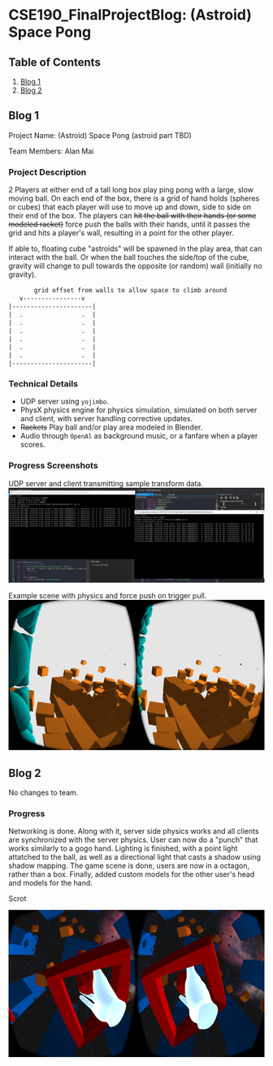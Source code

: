 # CSE190_FinalProjectBlog: (Astroid) Space Pong

## Table of Contents

1. [Blog 1](#blog-1)
2. [Blog 2](#blog-2)

<a name="blog-1"/>


## Blog 1

Project Name: (Astroid) Space Pong (astroid part TBD)

Team Members: Alan Mai

### Project Description

2 Players at either end of a tall long box play ping pong with a large, slow moving ball. On each end of the box, there is a grid of hand holds (spheres or cubes) that each player will use to move up and down, side to side on their end of the box. The players can ~~hit the ball with their hands (or some modeled racket)~~ force push the balls with their hands, until it passes the grid and hits a player's wall, resulting in a point for the other player.

If able to, floating cube "astroids" will be spawned in the play area, that can interact with the ball. Or when the ball touches the side/top of the cube, gravity will change to pull towards the opposite (or random) wall (initially no gravity).

```
       grid offset from walls to allow space to climb around
   v----------------v
|----------------------|
|  .                .  |
|  .                .  |
|  .                .  |
|  .                .  |
|  .                .  |
|  .                .  |
|----------------------|
```

### Technical Details

- UDP server using `yojimbo`.
- PhysX physics engine for physics simulation, simulated on both server and client, with server handling corrective updates.
- ~~Rackets~~ Play ball and/or play area modeled in Blender.
- Audio through `OpenAl` as background music, or a fanfare when a player scores.

### Progress Screenshots

UDP server and client transmitting sample transform data.
![UDP Server and Client](docs/CSE190FinalProjectBlog1_udpServerExample.PNG)

Example scene with physics and force push on trigger pull.
![physics example scene force](docs/CSE190FinalProjectBlog1_physicsexample.PNG)

<a name="blog-2"/>


## Blog 2

No changes to team.

### Progress

Networking is done. Along with it, server side physics works and all clients are synchronized with the server physics. User can now do a "punch" that works similarly to a gogo hand. Lighting is finished, with a point light attatched to the ball, as well as a directional light that casts a shadow using shadow mapping. The game scene is done, users are now in a octagon, rather than a box. Finally, added custom models for the other user's head and models for the hand.

Scrot

![blog 2 scrot](docs/blog2example.PNG)



